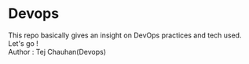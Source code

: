 # Devops
This repo basically gives an insight on DevOps practices and tech used.
<br>
Let's go !
<br>
Author : Tej Chauhan(Devops)
